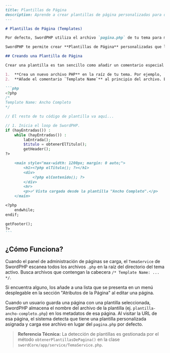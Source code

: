 ````markdown
---
title: Plantillas de Página
description: Aprende a crear plantillas de página personalizadas para dar diseños únicos a páginas específicas en tu sitio SwordPHP.
---

# Plantillas de Página (Templates)

Por defecto, SwordPHP utiliza el archivo `pagina.php` de tu tema para mostrar todas las páginas estáticas. Sin embargo, a menudo necesitarás un diseño diferente para ciertas páginas, como una página de "Ancho Completo" sin barra lateral, una página de contacto con un mapa, o una página de aterrizaje especial.

SwordPHP te permite crear **Plantillas de Página** personalizadas que los administradores del sitio pueden seleccionar desde el panel de edición de una página.

## Creando una Plantilla de Página

Crear una plantilla es tan sencillo como añadir un comentario especial en la cabecera de un archivo PHP dentro del directorio de tu tema.

1.  **Crea un nuevo archivo PHP** en la raíz de tu tema. Por ejemplo, `plantilla-ancho-completo.php`.
2.  **Añade el comentario `Template Name`** al principio del archivo. Este es el nombre que aparecerá en el desplegable de selección de plantillas en el panel de administración.

```php
<?php
/*
Template Name: Ancho Completo
*/

// El resto de tu código de plantilla va aquí...

// 1. Inicia el loop de SwordPHP.
if (hayEntradas()) :
    while (hayEntradas()) :
        laEntrada();
        $titulo = obtenerElTitulo();
        getHeader();
?>

    <main style="max-width: 1200px; margin: 0 auto;">
        <h1><?php elTitulo(); ?></h1>
        <div>
            <?php elContenido(); ?>
        </div>
        <hr>
        <p>✅ Vista cargada desde la plantilla "Ancho Completo".</p>
    </main>

<?php
    endwhile;
endif;

getFooter();
?>
```
````

## ¿Cómo Funciona?

Cuando el panel de administración de páginas se carga, el `TemaService` de SwordPHP escanea todos los archivos `.php` en la raíz del directorio del tema activo. Busca archivos que contengan la cabecera `/* Template Name: ... */`.

Si encuentra alguno, los añade a una lista que se presenta en un menú desplegable en la sección "Atributos de la Página" al editar una página.

Cuando un usuario guarda una página con una plantilla seleccionada, SwordPHP almacena el nombre del archivo de la plantilla (ej. `plantilla-ancho-completo.php`) en los metadatos de esa página. Al visitar la URL de esa página, el sistema detecta que tiene una plantilla personalizada asignada y carga ese archivo en lugar del `pagina.php` por defecto.

> **Referencia Técnica:** La detección de plantillas es gestionada por el método `obtenerPlantillasDePagina()` en la clase `swordCore/app/service/TemaService.php`.




